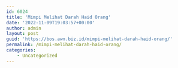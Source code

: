 ```yaml
---
id: 6024
title: 'Mimpi Melihat Darah Haid Orang'
date: '2022-11-09T19:03:57+00:00'
author: admin
layout: post
guid: 'https://bos.awn.biz.id/mimpi-melihat-darah-haid-orang/'
permalink: /mimpi-melihat-darah-haid-orang/
categories:
    - Uncategorized
---
```



